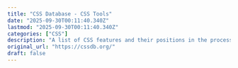```yaml
---
title: "CSS Database - CSS Tools"
date: "2025-09-30T00:11:40.340Z"
lastmod: "2025-09-30T00:11:40.340Z"
categories: ["CSS"]
description: "A list of CSS features and their positions in the process of becoming implemented web standards."
original_url: "https://cssdb.org/"
draft: false
---
```

